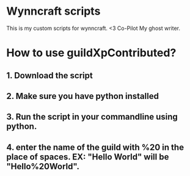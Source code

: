 # Wynncraft scripts
 This is my custom scripts for wynncraft. <3 Co-Pilot My ghost writer.


<h1> How to use guildXpContributed?</h1>
<h2> 1. Download the script </h2>
<h2> 2. Make sure you have python installed</h2>
<h2> 3. Run the script in your commandline using python.</h2>
<h2> 4. enter the name of the guild with %20 in the place of spaces. EX: "Hello World" will be "Hello%20World".</h2>
